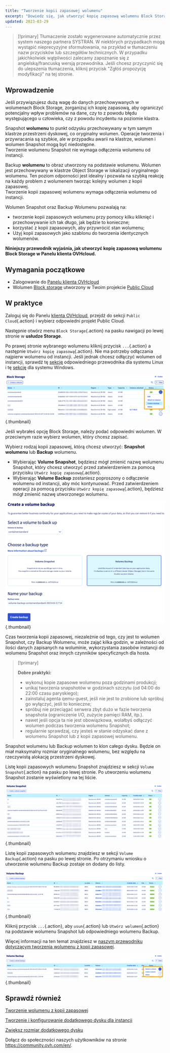 ```yaml
---
title: "Tworzenie kopii zapasowej wolumenu"
excerpt: "Dowiedz się, jak utworzyć kopię zapasową wolumenu Block Storage w Panelu klienta"
updated: 2023-03-29
---
```


> [!primary]
> Tłumaczenie zostało wygenerowane automatycznie przez system naszego partnera SYSTRAN. W niektórych przypadkach mogą wystąpić nieprecyzyjne sformułowania, na przykład w tłumaczeniu nazw przycisków lub szczegółów technicznych. W przypadku jakichkolwiek wątpliwości zalecamy zapoznanie się z angielską/francuską wersją przewodnika. Jeśli chcesz przyczynić się do ulepszenia tłumaczenia, kliknij przycisk "Zgłóś propozycję modyfikacji" na tej stronie.
>


## Wprowadzenie

Jeśli przywiązujesz dużą wagę do danych przechowywanych w wolumenach Block Storage, zorganizuj ich kopię zapasową, aby ograniczyć potencjalny wpływ problemów na dane, czy to z powodu błędu występującego u człowieka, czy z powodu incydentu na poziomie klastra.

Snapshot **wolumenu** to punkt odzysku przechowywany w tym samym klastrze przestrzeni dyskowej, co oryginalny wolumen. Operacje tworzenia i przywracania są szybkie, ale w przypadku awarii na klastrze, wolumen i wolumen Snapshot mogą być niedostępne.<br>
Tworzenie wolumenu Snapshot nie wymaga odłączenia wolumenu od instancji.

Backup **wolumenu** to obraz utworzony na podstawie wolumenu. Wolumen jest przechowywany w klastrze Object Storage w lokalizacji oryginalnego wolumenu.
Ten poziom odporności jest idealny i pozwala na szybką reakcję na każdy problem z wolumenem tworząc kolejny wolumen z kopii zapasowej.<br>
Tworzenie kopii zapasowej wolumenu wymaga odłączenia wolumenu od instancji.

Wolumen Snapshot oraz Backup Wolumenu pozwalają na:

- tworzenie kopii zapasowych wolumenu przy pomocy kilku kliknięć i przechowywanie ich tak długo, jak będzie to konieczne;
- korzystać z kopii zapasowych, aby przywrócić stan wolumenu;
- Użyj kopii zapasowych jako szablonu do tworzenia identycznych wolumenów.

**Niniejszy przewodnik wyjaśnia, jak utworzyć kopię zapasową wolumenu Block Storage w Panelu klienta OVHcloud.**

## Wymagania początkowe

- Zalogowanie do [Panelu klienta OVHcloud](https://www.ovh.com/auth/?action=gotomanager&from=https://www.ovh.pl/&ovhSubsidiary=pl)
- Wolumen [Block storage](/pages/public_cloud/compute/create_and_configure_an_additional_disk_on_an_instance) utworzony w Twoim projekcie [Public Cloud](https://www.ovhcloud.com/pl/public-cloud/)

## W praktyce

Zaloguj się do Panelu [klienta OVHcloud](https://www.ovh.com/auth/?action=gotomanager&from=https://www.ovh.pl/&ovhSubsidiary=pl), przejdź do sekcji `Public Cloud`{.action} i wybierz odpowiedni projekt Public Cloud.

Następnie otwórz menu `Block Storage`{.action} na pasku nawigacji po lewej stronie w **usłudze Storage**.

Po prawej stronie wybranego wolumenu kliknij przycisk `...`{.action} a następnie `Utwórz kopię zapasową`{.action}. Nie ma potrzeby odłączania najpierw wolumenu od instancji. Jeśli jednak chcesz odłączyć wolumen od instancji, sprawdź tę [sekcję](/pages/public_cloud/compute/create_and_configure_an_additional_disk_on_an_instance#linux) odpowiedniego przewodnika dla systemu Linux i tę [sekcję](/pages/public_cloud/compute/create_and_configure_an_additional_disk_on_an_instance#windows) dla systemu Windows.

![Backup - tworzenie](images/volumebackup01.png){.thumbnail}

Jeśli wybrałeś opcję Block Storage, należy podać odpowiedni wolumen. W przeciwnym razie wybierz wolumen, który chcesz zapisać.

Wybierz rodzaj kopii zapasowej, którą chcesz utworzyć: **Snapshot wolumenu** lub **Backup** wolumenu.

- Wybierając **Volume Snapshot**, będziesz mógł zmienić nazwę wolumenu Snapshot, który chcesz utworzyć przed zatwierdzeniem za pomocą przycisku `Utwórz kopię zapasową`{.action}.
- Wybierając **Volume Backup** zostaniesz poproszony o odłączenie wolumenu od instancji, aby móc kontynuować. Przed zatwierdzeniem operacji za pomocą przycisku `Utwórz kopię zapasową`{.action}, będziesz mógł zmienić nazwę utworzonego wolumenu.

![Backup lub Snapshot - tworzenie](images/volumebackup02.png){.thumbnail}

Czas tworzenia kopii zapasowej, niezależnie od tego, czy jest to wolumen Snapshot, czy Backup Wolumenu, może zająć kilka godzin, w zależności od ilości danych zapisanych na woluminie, wykorzystania zasobów instancji do wolumenu Snapshot oraz innych czynników specyficznych dla hosta.

> [!primary]
>
> **Dobre praktyki:**
>
> - wykonuj kopie zapasowe wolumenu poza godzinami produkcji;
> - unikaj tworzenia snapshotów w godzinach szczytu (od 04:00 do 22:00 czasu paryskiego);
> - zainstaluj agenta qemu-guest, jeśli nie jest to zrobione lub spróbuj go wyłączyć, jeśli to konieczne;
> - spróbuj nie przeciągać serwera zbyt dużo w fazie tworzenia snapshota (ograniczenie I/O, zużycie pamięci RAM, itp.).
> - nawet jeśli opcja ta nie jest obowiązkowa, wolałbyś odłączyć wolumen podczas tworzenia wolumenu Snapshot;
> - regularnie sprawdzaj, czy jesteś w stanie odzyskać dane z wolumenu Snapshot lub z kopii zapasowej wolumenu.
>

Snapshot wolumenu lub Backup wolumen to klon całego dysku. Będzie on miał maksymalny rozmiar oryginalnego wolumenu, bez względu na rzeczywistą alokację przestrzeni dyskowej.

Listę kopii zapasowych wolumenu Snapshot znajdziesz w sekcji `Volume Snapshot`{.action} na pasku po lewej stronie.
Po utworzeniu wolumenu Snapshot zostanie wyświetlony na tej liście.

![Snapshot - lista](images/volumebackup03.png){.thumbnail}

Listę kopii zapasowych wolumenu znajdziesz w sekcji `Volume Backup`{.action} na pasku po lewej stronie.
Po otrzymaniu wniosku o utworzenie wolumenu Backup zostaje on dodany do listy.

![Kopia zapasowa - lista](images/volumebackup04.png){.thumbnail}

Kliknij przycisk `...`{.action}, aby `usun`{.action} lub `Utwórz wolumen`{.action} na podstawie wolumenu Snapshot lub odpowiedniego wolumenu Backup.

Więcej informacji na ten temat znajdziesz w [naszym przewodniku dotyczącym tworzenia wolumenu z kopii zapasowej](/pages/public_cloud/compute/create-volume-from-snapshot).

![Tworzenie wolumenu z kopii zapasowej](images/volumebackup05.png){.thumbnail}

## Sprawdź również

[Tworzenie wolumenu z kopii zapasowej](/pages/public_cloud/compute/create-volume-from-snapshot)

[Tworzenie i konfigurowanie dodatkowego dysku dla instancji](/pages/public_cloud/compute/create_and_configure_an_additional_disk_on_an_instance)

[Zwiększ rozmiar dodatkowego dysku](/pages/public_cloud/compute/create_and_configure_an_additional_disk_on_an_instance)

Dołącz do społeczności naszych użytkowników na stronie <https://community.ovh.com/en/>.
